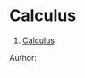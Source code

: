#  Calculus

[comment]: # (1. [Android]Android) 
1. [Calculus](calculus)

Author: <code style="color:white;backgraound-color:white;">Chu-Ching Huang</code>
